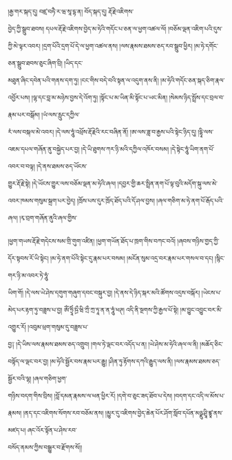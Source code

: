 ﻿  
།རྒྱ་གར་སྐད་དུ། བཛྲ་བཧཻ་ར་ཝ་སཱ་དྷ་ན། བོད་སྐད་དུ། རྡོ་རྗེ་འཇིགས་  
བྱེད་ཀྱི་སྒྲུབ་ཐབས། དཔལ་རྡོ་རྗེ་འཇིགས་བྱེད་མ་ཧེའི་གདོང་པ་ཅན་ལ་ཕྱག་འཚལ་ལོ། །བཅོམ་ལྡན་འཇིག་པའི་དུས་ཀྱི་མེ་ལྟར་འབར། །དྲག་པོའི་དྲག་པོ་དེ་ལ་ཕྱག་འཚལ་ནས། །ལས་རྣམས་ཐམས་ཅད་རབ་སྒྲུབ་ཕྱིར། །མ་ཧེ་དགོང་ཅན་སྒྲུབ་ཐབས་ཅུང་ཞིག་བྲི། །ཡིད་དང་  
མཐུན་ཞིང་དབེན་པའི་གནས་དག་ཏུ། །ངང་གིས་བདེ་བའི་སྟན་ལ་འདུག་ནས་ནི། །མ་ཧེའི་གདོང་ཅན་སྐད་ཅིག་རྣལ་འབྱོར་པས། །ལྷ་དང་བླ་མ་མཉེས་བྱས་དེ་འོག་ཏུ། །སྟོང་པ་མ་ཡིན་མི་སྟོང་པ་ཡང་མིན། །སེམས་ཉིད་སྤྲོས་དང་བྲལ་བ་རྣམ་པར་བསྒོམ། །ཡཾ་ལས་རླུང་དཀྱིལ་  
རཾ་ལས་བསྐལ་མེ་འབར། །དེ་ལས་ཧཱུཾ་འཕྲོས་རྡོ་རྗེའི་རང་བཞིན་ནོ། །ཨ་ལས་ཟླ་བ་རྒྱས་པའི་སྟེང་ཉིད་དུ། །དྷཱི་ལས་འཇམ་དཔལ་གཞོན་ནུ་བསྐྱེད་པར་བྱ། །དེ་ཡི་ཐུགས་ཀར་ཉི་མའི་དཀྱིལ་འཁོར་བསམ། །དེ་སྟེང་ཧཱུཾ་ཡིག་ནག་པོ་འབར་བ་བལྟ། །དེ་ནས་ཐམས་ཅད་ཡོངས་  
གྱུར་རྡོ་རྗེ་སྟེ། །དེ་ཡོངས་གྱུར་ལས་བཅོམ་ལྡན་མ་ཧེའི་ཞལ། །དབྱར་གྱི་ཆར་སྤྲིན་ནག་པོ་ལྟ་བུའི་མདོག་སྐུ་ལས་མེ་འབར་ཁམས་གསུམ་སྐྲག་པར་བྱེད། །ཁྲོས་པས་དུར་ཁྲོད་ཐོད་པའི་དོ་ཤལ་བྱས། །ཞལ་གཅིག་མ་ཧེ་ནག་པོ་རྒོད་པའི་ཞལ། །རྭ་བྲག་གཞོན་ནུའི་ཞལ་གྱིས་  
  
།ཕྱག་གཡས་རྡོ་རྗེ་གདེངས་སམ་གྲི་གུག་འཛིན། །ཕྱག་གཡོན་ཐོད་པ་ཁྲག་གིས་བཀང་བའོ། །ཞབས་གཉིས་གྱད་ཀྱི་དོར་སྟབས་རོ་ཡི་སྟེང། །མ་ཧེ་ནག་པོའི་སྟེང་དུ་རྣམ་པར་བསམ། །མངོན་སུམ་འདྲ་བར་རྣམ་པར་གསལ་བ་དང། །སྙིང་གར་ཉི་མ་འབར་ཏེ་ཧཱུཾ་  
ཡིག་གོ། །དེ་ལས་ཡེ་ཤེས་དགུག་གཞུག་དབང་བསྐུར་བྱ། །དེ་ནས་དེ་ཉིད་སྐར་མའི་ཚོགས་འདྲས་བསྐོར། །ཡེངས་པ་མེད་པར་རྟག་ཏུ་བཟླས་པ་བྱ། ཨོཾ་ཧྲཱིཾ་ཥྲྀ་ཝི་ཀྲྀ་ཀྲ་ཏཱ་ན་ན་ཧཱུཾ་ཕཊ། འདི་ནི་སྔགས་ཀྱི་རྒྱལ་པོ་སྟེ། །མ་བྱུང་འབྱུང་བར་མི་འགྱུར་རོ། །འབུམ་ཕྲག་གསུམ་དུ་བཟླས་པ་  
བྱ༑ །དེ་ཡིས་ལས་རྣམས་ཐམས་ཅད་འགྲུབ། །གལ་ཏེ་ལྡང་བར་འདོད་པ་ན། །ཡེ་ཤེས་མ་ཧེའི་ཞལ་ལ་ནི། །མཆོད་ཅིང་བསྟོད་ལ་ལྡང་བར་བྱ། །མ་ཧེའི་སྦྱོར་བས་རྣམ་པར་རྒྱུ། །ཤིན་ཏུ་རྟོགས་དཀའི་རྒྱུད་ལས་ནི། །ལས་རྣམས་ཐམས་ཅད་སྦྱོར་བའི་ལྷ། །ཞལ་གཅིག་ཕྱག་  
གཉིས་བདག་གིས་བྲིས། །བློ་དམན་རྣམས་ལ་ཕན་ཕྱིར་རོ། །དགེ་བ་ཅུང་ཟད་ཐོབ་པ་དེས། །བདག་དང་འདི་ལ་མོས་པ་རྣམས། །ནད་དང་འཇིགས་སོགས་རབ་བཅོམ་ནས། །མྱུར་དུ་འཇིགས་བྱེད་ཆེན་པོར་ཤོག་སློབ་དཔོན་མཉྫུ་ཤྲཱི་ཛྙཱ་ནས་མཛད་པ། ཞང་འོར་སྟོན་པ་ཤེས་རབ་  
བསོད་ནམས་ཀྱིས་བསྒྱུར་བ་རྫོགས་སོ།།  
  
  

